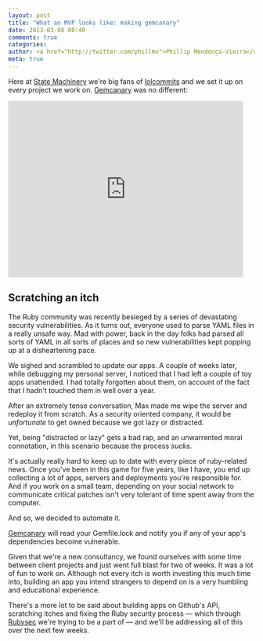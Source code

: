 ```yaml
---
layout: post
title: "What an MVP looks like: making gemcanary"
date: 2013-03-08 00:40
comments: true
categories: 
author: <a href="http://twitter.com/phillmv">Phillip Mendonça-Vieira</a>
meta: true
---
```


Here at [State Machinery](http://state.io) we're big fans of [lolcommits](https://github.com/mroth/lolcommits) and we set it up on every project we work on. [Gemcanary](https://gemcanary.com) was no different:

<iframe width="480" height="360" src="http://www.youtube.com/embed/R7pgAlCB3kU?rel=0" frameborder="0" allowfullscreen></iframe>

Scratching an itch
------------------

The Ruby community was recently besieged by a series of devastating security vulnerabilities. As it turns out, everyone used to parse YAML files in a really unsafe way. Mad with power, back in the day folks had parsed all sorts of YAML in all sorts of places and so new vulnerabilities kept popping up at a disheartening pace.

We sighed and scrambled to update our apps. A couple of weeks later, while debugging my personal server, I noticed that I had left a couple of toy apps unattended. I had totally forgotten about them, on account of the fact that I hadn't touched them in well over a year.

After an extremely tense conversation, Max made me wipe the server and redeploy it from scratch. As a security oriented company, it would be *unfortunate* to get owned because we got lazy or distracted.

Yet, being "distracted or lazy" gets a bad rap, and an unwarrented moral connotation, in this scenario because the process *sucks*. 

It's actually really hard to keep up to date with every piece of ruby-related news. Once you've been in this game for five years, like I have, you end up collecting a lot of apps, servers and deployments you're responsible for. And if you work on a small team, depending on your social network to communicate critical patches isn't very tolerant of time spent away from the computer.

And so, we decided to automate it. 

[Gemcanary](https://gemcanary.com) will read your Gemfile.lock and notify you if any of your app's dependencies become vulnerable.

Given that we're a new consultancy, we found ourselves with some time between client projects and just went full blast for two of weeks. It was a lot of fun to work on. Although not every itch is worth investing this much time into, building an app you intend strangers to depend on is a very humbling and educational experience. 

There's a more lot to be said about building apps on Github's API, scratching itches and fixing the Ruby security process &mdash; which through [Rubysec](http://rubysec.github.com) we're trying to be a part of &mdash; and we'll be addressing all of this over the next few weeks.


